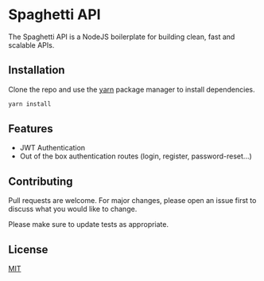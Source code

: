 # Spaghetti API

The Spaghetti API is a NodeJS boilerplate for building clean, fast and scalable APIs.

## Installation

Clone the repo and use the [yarn](https://yarnpkg.com/) package manager to install dependencies.

```bash
yarn install
```

## Features

- JWT Authentication
- Out of the box authentication routes (login, register, password-reset...)

## Contributing

Pull requests are welcome. For major changes, please open an issue first to discuss what you would
like to change.

Please make sure to update tests as appropriate.

## License

[MIT](https://choosealicense.com/licenses/mit/)
